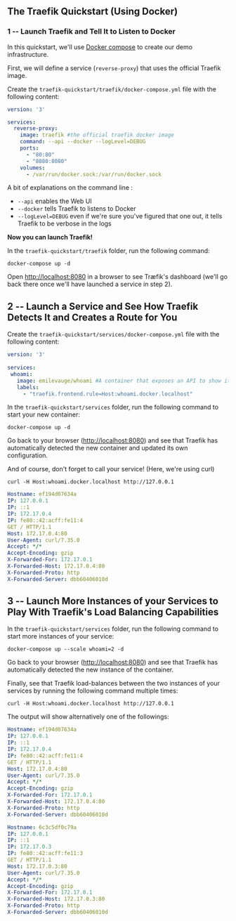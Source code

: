 ## The Traefik Quickstart (Using Docker)

### 1 -- Launch Traefik and Tell It to Listen to Docker

In this quickstart, we'll use [Docker compose](https://docs.docker.com/compose) to create our demo infrastructure.

First, we will define a service (`reverse-proxy`) that uses the official Traefik image.

Create the `traefik-quickstart/traefik/docker-compose.yml` file with the following content: 

```yaml
version: '3'

services:
  reverse-proxy:
    image: traefik #the official traefik docker image
    command: --api --docker --logLevel=DEBUG
    ports:
      - "80:80"
      - "8080:8080"
    volumes:
      - /var/run/docker.sock:/var/run/docker.sock
```

A bit of explanations on the command line :
- `--api` enables the Web UI
- `--docker` tells Traefik to listens to Docker
- `--logLevel=DEBUG` even if we're sure you've figured that one out, it tells Traefik to be verbose in the logs

**Now you can launch Traefik!**

In the `traefik-quickstart/traefik` folder, run the following command:

```shell
docker-compose up -d
```

Open [http://localhost:8080](http://localhost:8080) in a browser to see Træfik's dashboard (we'll go back there once we'll have launched a service in step 2).

## 2 -- Launch a Service and See How Traefik Detects It and Creates a Route for You 

Create the `traefik-quickstart/services/docker-compose.yml` file with the following content:

```yaml
version: '3'
       
services:
 whoami:
   image: emilevauge/whoami #A container that exposes an API to show it's IP address
   labels:
     - "traefik.frontend.rule=Host:whoami.docker.localhost"
```

In the `traefik-quickstart/services` folder, run the following command to start your new container:
 
```shell
docker-compose up -d
```

Go back to your browser ([http://localhost:8080](http://localhost:8080)) and see that Traefik has automatically detected the new container and updated its own configuration.

And of course, don't forget to call your service! (Here, we're using curl)

```shell
curl -H Host:whoami.docker.localhost http://127.0.0.1
```

```yaml
Hostname: ef194d07634a
IP: 127.0.0.1
IP: ::1
IP: 172.17.0.4
IP: fe80::42:acff:fe11:4
GET / HTTP/1.1
Host: 172.17.0.4:80
User-Agent: curl/7.35.0
Accept: */*
Accept-Encoding: gzip
X-Forwarded-For: 172.17.0.1
X-Forwarded-Host: 172.17.0.4:80
X-Forwarded-Proto: http
X-Forwarded-Server: dbb60406010d
```

## 3 -- Launch More Instances of your Services to Play With Traefik's Load Balancing Capabilities

In the `traefik-quickstart/services` folder, run the following command to start more instances of your service:
 
```shell
docker-compose up --scale whoami=2 -d
```

Go back to your browser ([http://localhost:8080](http://localhost:8080)) and see that Traefik has automatically detected the new instance of the container.

Finally, see that Traefik load-balances between the two instances of your services by running the following command multiple times:

```shell
curl -H Host:whoami.docker.localhost http://127.0.0.1
```

The output will show alternatively one of the followings:

```yaml
Hostname: ef194d07634a
IP: 127.0.0.1
IP: ::1
IP: 172.17.0.4
IP: fe80::42:acff:fe11:4
GET / HTTP/1.1
Host: 172.17.0.4:80
User-Agent: curl/7.35.0
Accept: */*
Accept-Encoding: gzip
X-Forwarded-For: 172.17.0.1
X-Forwarded-Host: 172.17.0.4:80
X-Forwarded-Proto: http
X-Forwarded-Server: dbb60406010d
```

```yaml
Hostname: 6c3c5df0c79a
IP: 127.0.0.1
IP: ::1
IP: 172.17.0.3
IP: fe80::42:acff:fe11:3
GET / HTTP/1.1
Host: 172.17.0.3:80
User-Agent: curl/7.35.0
Accept: */*
Accept-Encoding: gzip
X-Forwarded-For: 172.17.0.1
X-Forwarded-Host: 172.17.0.3:80
X-Forwarded-Proto: http
X-Forwarded-Server: dbb60406010d
```